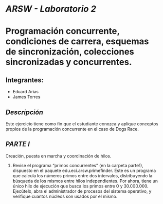 # *ARSW - Laboratorio 2*
# Programación concurrente, condiciones de carrera, esquemas de sincronización, colecciones sincronizadas y concurrentes.
## Integrantes:

- Eduard Arias
- James Torres

## *Descripción* 
Este ejercicio tiene como fin que el estudiante conozca y aplique conceptos propios de la programación concurrente en el caso de Dogs Race.

## *PARTE I*
Creación, puesta en marcha y coordinación de hilos.

1. Revise el programa “primos concurrentes” (en la carpeta parte1), dispuesto en el paquete edu.eci.arsw.primefinder. Este es un programa que calcula los números primos entre dos intervalos, distribuyendo la búsqueda de los mismos entre hilos independientes. Por ahora, tiene un único hilo de ejecución que busca los primos entre 0 y 30.000.000. Ejecútelo, abra el administrador de procesos del sistema operativo, y verifique cuantos núcleos son usados por el mismo.

